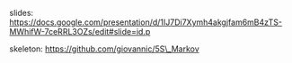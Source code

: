 slides:
https://docs.google.com/presentation/d/1IJ7Di7Xymh4akgjfam6mB4zTS-MWhifW-7ceRRL3OZs/edit#slide=id.p

skeleton: https://github.com/giovannic/5S\_Markov
